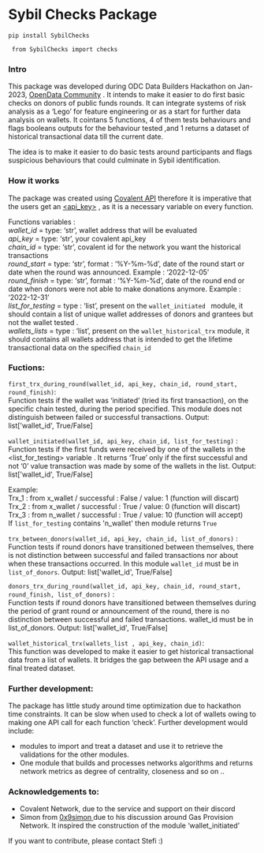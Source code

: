 # Sybil  Checks Package 

`pip install SybilChecks`

` from SybilChecks import checks`

### Intro

This package was developed during ODC Data Builders Hackathon on Jan-2023, [OpenData Community](https://opendatacommunity.org/) . It intends to make it easier to do first basic checks on donors of public funds rounds. It can integrate systems of risk analysis as a ‘Lego’ for feature engineering or as a start for further data analysis on wallets. It cointans 5 functions, 4 of them tests behaviours and flags booleans outputs for the behaviour tested ,and 1 returns a dataset of historical transactional data till the current date. 

The idea is to make it easier to do basic tests around participants and flags suspicious behaviours that could culminate in Sybil identification. 


### How it works

The package was created using [Covalent API](https://www.covalenthq.com/docs/api/#/0/0/USD/1)  therefore it is imperative that the users get an [<api_key>](https://www.covalenthq.com/) , as it is a necessary  variable on every function. 

Functions variables :     
	*wallet_id* = type: ‘str’, wallet address that will be evaluated    
	*api_key* = type: ‘str’, your covalent api_key   
	*chain_id* = type: ‘str’, covalent id for the network you want the historical transactions    
	*round_start* = type: ‘str’, format : ‘%Y-%m-%d’,  date of the round start or date when the round was announced. Example : ‘2022-12-05’   
  *round_finish* =  type: ‘str’, format : ‘%Y-%m-%d’,  date of the round end or date when donors were not able to make donations anymore. Example : ‘2022-12-31’    
  *list_for_testing* = type : ‘list’, present on the `wallet_initiated ` module, it should contain a list of unique wallet addresses of donors and grantees but not the wallet tested .     
  *wallets_lists* = type : ‘list’, present on the `wallet_historical_trx`  module, it should contains all wallets address that is intended to get the lifetime transactional data on the specified `chain_id`   



### Fuctions:     


`first_trx_during_round(wallet_id, api_key, chain_id, round_start, round_finish)`:      
	Function tests if the wallet was ‘initiated’ (tried its first transaction), on the specific chain tested,  during the period specified. This module does not distinguish between failed or successful transactions. Output: list['wallet_id', True/False]

`wallet_initiated(wallet_id, api_key, chain_id, list_for_testing)` :    
	Function tests if the first funds were received by one of the wallets in the <list_for_testing> variable . It returns ‘True’ only if the first successful and not ‘0’ value transaction was made by some of the wallets in the list. Output: list['wallet_id', True/False]

 Example:     
	Trx_1 : from x_wallet / successful : False / value: 1 (function will discart)     
	Trx_2 : from x_wallet / successful : True / value: 0 (function will discart)    
	Trx_3 : from n_wallet / successful : True / value: 10 (function will accept)    
	If  `list_for_testing` contains  'n_wallet' then module returns `True`    



`trx_between_donors(wallet_id, api_key, chain_id, list_of_donors)` :    
	 Function tests if round donors have transitioned between themselves, there is not distinction between successful and failed transactions nor about when these transactions occurred.  In this module `wallet_id` must be in `list_of_donors`. Output: list['wallet_id', True/False]

`donors_trx_during_round(wallet_id, api_key, chain_id, round_start, round_finish, list_of_donors)` :     
	 Function tests if round donors have transitioned between themselves during the period of grant round or announcement of the round, there is no distinction between successful and failed transactions.   wallet_id must be in list_of_donors. Output: list['wallet_id', True/False]

`wallet_historical_trx(wallets_list , api_key, chain_id)`:    
	This function was developed to make it easier to get historical transactional data from a list of wallets. It bridges the gap between the API usage and a final treated dataset. 


### Further development:    

The package has little study around time optimization due to hackathon time constraints. It can be slow when used to check a lot of wallets  owing to  making one API call for each function ‘check’. Further development would include:       

  * modules to import and treat a dataset and use it to retrieve the validations for the other modules.
  * One module that builds and processes networks algorithms and returns network metrics as degree of centrality, closeness and so on .. 


### Acknowledgements to:    

* Covalent Network, due to the service and support on their discord     
* Simon from [ 0x9simon ](https://twitter.com/csctgrace/status/1605835545040412673) due to his discussion around Gas Provision Network. It inspired the construction of the module ‘wallet_initiated’      

If you want to contribute, please contact Stefi :) 







